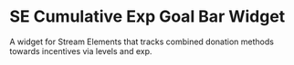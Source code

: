 # SE Cumulative Exp Goal Bar Widget
 A widget for Stream Elements that tracks combined donation methods towards incentives via levels and exp.

